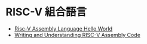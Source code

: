 # RISC-V 組合語言

* [Risc-V Assembly Language Hello World](https://smist08.wordpress.com/2019/09/07/risc-v-assembly-language-hello-world/)
* [Writing and Understanding RISC-V Assembly Code](https://bananatronics.org/writing-and-understanding-risc-v-assembly-code/)